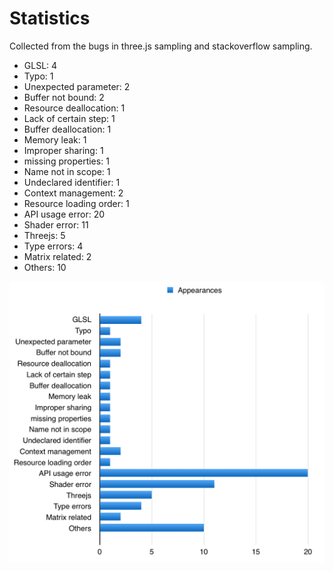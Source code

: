 # Statistics

Collected from the bugs in three.js sampling and stackoverflow sampling.

* GLSL: 4
* Typo: 1
* Unexpected parameter: 2
* Buffer not bound: 2
* Resource deallocation: 1
* Lack of certain step: 1
* Buffer deallocation: 1
* Memory leak: 1
* Improper sharing: 1
* missing properties: 1
* Name not in scope: 1
* Undeclared identifier: 1
* Context management: 2
* Resource loading order: 1
* API usage error: 20
* Shader error: 11
* Threejs: 5
* Type errors: 4
* Matrix related: 2
* Others: 10

![](apperances.png)


